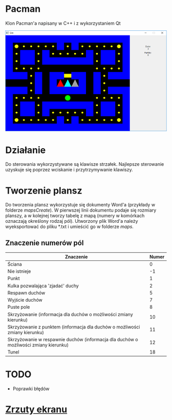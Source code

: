 # Pacman
Klon Pacman'a napisany w C++ i z wykorzystaniem Qt

![Screenshot](https://github.com/lnarolski/Pacman/blob/master/Screenshots/screenshot1.png)

# Działanie
Do sterowania wykorzystywane są klawisze strzałek. Najlepsze sterowanie uzyskuje się poprzez wciskanie i przytrzymywanie klawiszy. 

# Tworzenie plansz
Do tworzenia plansz wykorzystuje się dokumenty Word'a (przykłady w folderze *mapsCreate*). W pierwszej linii dokumentu podaje się rozmiary planszy, a w kolejnej tworzy tabelę z mapą (numery w komórkach oznaczają określony rodzaj pól). Utworzony plik Word'a należy wyeksportować do pliku *.txt i umieścić go w folderze *maps*.

## Znaczenie numerów pól
Znaczenie | Numer
--- | ---
Ściana | 0
Nie istnieje | -1
Punkt | 1
Kulka pozwalająca 'zjadać' duchy | 2
Respawn duchów | 5
Wyjście duchów | 7
Puste pole | 8
Skrzyżowanie (informacja dla duchów o możliwości zmiany kierunku) | 10
Skrzyżowanie z punktem (informacja dla duchów o możliwości zmiany kierunku) | 11
Skrzyżowanie w respawnie duchów (informacja dla duchów o możliwości zmiany kierunku) | 12
Tunel | 18

# TODO
- Poprawki błędów

# [Zrzuty ekranu](https://github.com/lnarolski/Pacman/tree/master/Screenshots)
